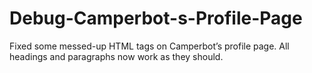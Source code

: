 # Debug-Camperbot-s-Profile-Page
Fixed some messed-up HTML tags on Camperbot’s profile page. All headings and paragraphs now work as they should.

